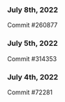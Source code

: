 ### July 8th, 2022

Commit #260877

### July 5th, 2022

Commit #314353


### July 4th, 2022

Commit #72281
